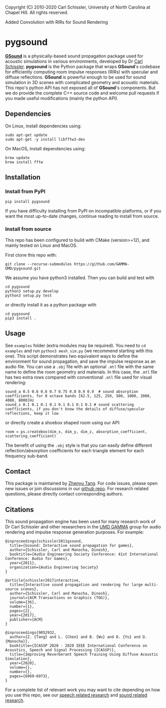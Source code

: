 Copyright (C) 2010-2020 Carl Schissler, University of North Carolina at Chapel Hill.
All rights reserved.


Added Convolution with RIRs for Sound Rendering


pygsound
=====

[**GSound**](http://gamma.cs.unc.edu/GSOUND/) is a physically-based sound propagation package used for acoustic simulations in various environments, developed by Dr [Carl Schissler](http://www.linkedin.com/in/carl-schissler-a56aab30). **pygsound** is the Python package that wraps **GSound**'s codebase for efficiently computing room impulse responses (RIRs) with specular and diffuse reflections. **GSound** is powerful enough to be used for sound simulation in 3D scenes with complicated geometry and acoustic materials. This repo's python API has not exposed all of **GSound**'s components. But we do provide the complete C++ source code and welcome pull requests if you made useful modifications (mainly the python API).

Dependencies
--------
On Linux, install dependencies using:
```
sudo apt-get update
sudo apt-get -y install libfftw3-dev
```

On MacOS, install dependencies using:
```
brew update
brew install fftw
```

Installation
--------
### Install from PyPI
```
pip install pygsound
```
If you have difficulty installing from PyPI on incompatible platforms, or if you want the most up-to-date changes, continue reading to install from source.
### Install from source
This repo has been configured to build with CMake (version>=12), and mainly tested on Linux and MacOS.

First clone this repo with:
```
git clone --recurse-submodules https://github.com/GAMMA-UMD/pygsound.git
``` 
We assume you have python3 installed. Then you can build and test with
```
cd pygsound
python3 setup.py develop
python3 setup.py test
```
or directly install it as a python package with
```
cd pygsound
pip3 install .
```

Usage
--------

See `examples` folder (extra modules may be required). You need to `cd examples` and run `python3 mesh_sim.py` (we recommend starting with this one). This script demonstrates two equivalent ways to define the environment for sound propagation, and save the impulse response as an audio file. You can use a `.obj` file with an optional `.mtl` file with the same name to define the room geometry and materials. In this case, the `.mtl` file has two extra rows compared with conventional `.mtl` file used for visual rendering:
```
sound_a 0.5 0.6 0.6 0.7 0.75 0.8 0.9 0.9  # sound absorption coefficients, for 8 octave bands [62.5, 125, 250, 500, 1000, 2000, 4000, 8000]Hz
sound_s 0.1 0.1 0.1 0.1 0.1 0.1 0.1 0.1 # sound scattering coefficients, if you don't know the details of diffuse/specular reflections, keep it low
```
or directly create a shoebox shaped room using our API:
```
room = ps.createbox(dim_x, dim_y, dim_z, absorption_coefficient, scattering_coefficient)
```
The benefit of using the `.obj` style is that you can easily define different reflection/absorption coefficients for each triangle element for each frequency sub-band.

Contact
--------
This package is maintained by [Zhenyu Tang](https://royjames.github.io/zhy/). For code issues, please open new issues or join discussions in our [github repo](https://github.com/GAMMA-UMD/pygsound). For research related questions, please directly contact corresponding authors.

Citations
--------

This sound propagation engine has been used for many research work of Dr Carl Schissler and other researchers in the [UMD GAMMA](https://gamma.umd.edu) group for audio rendering and impulse response generation purposes. For example:
```
@inproceedings{schissler2011gsound,
  title={Gsound: Interactive sound propagation for games},
  author={Schissler, Carl and Manocha, Dinesh},
  booktitle={Audio Engineering Society Conference: 41st International Conference: Audio for Games},
  year={2011},
  organization={Audio Engineering Society}
}

@article{schissler2017interactive,
  title={Interactive sound propagation and rendering for large multi-source scenes},
  author={Schissler, Carl and Manocha, Dinesh},
  journal={ACM Transactions on Graphics (TOG)},
  volume={36},
  number={1},
  pages={2},
  year={2017},
  publisher={ACM}
}

@inproceedings{9052932,
  author={Z. {Tang} and L. {Chen} and B. {Wu} and D. {Yu} and D. {Manocha}},  
  booktitle={ICASSP 2020 - 2020 IEEE International Conference on Acoustics, Speech and Signal Processing (ICASSP)},  
  title={Improving Reverberant Speech Training Using Diffuse Acoustic Simulation},   
  year={2020},  
  volume={},  
  number={},  
  pages={6969-6973},
}
```
For a complete list of relevant work you may want to cite depending on how you use this repo, see our [speech related research](https://gamma.umd.edu/researchdirections/speech/main) and [sound related research](https://gamma.umd.edu/researchdirections/sound/main).

